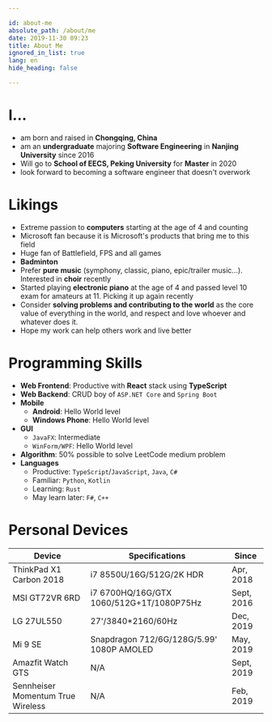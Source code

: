 ```yaml
---

id: about-me
absolute_path: /about/me
date: 2019-11-30 09:23
title: About Me
ignored_in_list: true
lang: en
hide_heading: false

---
```


# I...

- am born and raised in **Chongqing, China**
- am an **undergraduate** majoring **Software Engineering** in **Nanjing University** since 2016
- Will go to **School of EECS, Peking University** for **Master** in 2020
- look forward to becoming a software engineer that doesn't overwork

# Likings

- Extreme passion to **computers** starting at the age of 4 and counting
- Microsoft fan because it is Microsoft's products that bring me to this field
- Huge fan of Battlefield, FPS and all games
- **Badminton**
- Prefer **pure music** (symphony, classic, piano, epic/trailer music...). Interested in **choir** recently
- Started playing **electronic piano** at the age of 4 and passed level 10 exam for amateurs at 11. Picking it up again recently
- Consider **solving problems and contributing to the world** as the core value of everything in the world, and respect and love whoever and whatever does it.
- Hope my work can help others work and live better

# Programming Skills

- **Web Frontend**: Productive with **React** stack using **TypeScript**
- **Web Backend**: CRUD boy of `ASP.NET Core` and `Spring Boot`
- **Mobile**
  - **Android**: Hello World level
  - **Windows Phone**: Hello World level
- **GUI**
  - `JavaFX`: Intermediate
  - `WinForm/WPF`: Hello World level
- **Algorithm**: 50% possible to solve LeetCode medium problem
- **Languages**
  - Productive: `TypeScript`/`JavaScript`, `Java`, `C#`
  - Familiar: `Python`, `Kotlin`
  - Learning: `Rust`
  - May learn later: `F#`, `C++`

# Personal Devices

| Device                            | Specifications                            | Since      |
| --------------------------------- | ----------------------------------------- | ---------- |
| ThinkPad X1 Carbon 2018           | i7 8550U/16G/512G/2K HDR                  | Apr, 2018  |
| MSI GT72VR 6RD                    | i7 6700HQ/16G/GTX 1060/512G+1T/1080P75Hz  | Sept, 2016 |
| LG 27UL550                        | 27'/3840*2160/60Hz                        | Dec, 2019  |
| Mi 9 SE                           | Snapdragon 712/6G/128G/5.99' 1080P AMOLED | May, 2019  |
| Amazfit Watch GTS                 | N/A                                       | Sept, 2019 |
| Sennheiser Momentum True Wireless | N/A                                       | Feb, 2019  |
